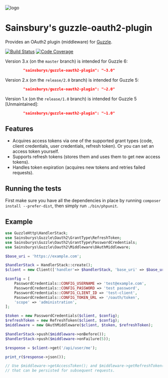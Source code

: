 ![logo](http://www.sainsburys.co.uk/homepage/images/sainsburys.png)

Sainsbury's guzzle-oauth2-plugin
================================

Provides an OAuth2 plugin (middleware) for [Guzzle](http://guzzlephp.org/).

[![Build Status](https://travis-ci.org/Sainsburys/guzzle-oauth2-plugin.svg?branch=master)](https://travis-ci.org/Sainsburys/guzzle-oauth2-plugin)
[![Code Coverage](https://scrutinizer-ci.com/g/Sainsburys/guzzle-oauth2-plugin/badges/coverage.png?b=master)](https://scrutinizer-ci.com/g/Sainsburys/guzzle-oauth2-plugin/?branch=master)

Version 3.x (on the `master` branch) is intended for Guzzle 6:
```json
        "sainsburys/guzzle-oauth2-plugin": "~3.0"
```

Version 2.x (on the `release/2.0` branch) is intended for Guzzle 5:
```json
        "sainsburys/guzzle-oauth2-plugin": "~2.0"
```

Version 1.x (on the `release/1.0` branch) is intended for Guzzle 5 [Unmaintained]:
```json
        "sainsburys/guzzle-oauth2-plugin": "~1.0"
```

## Features

- Acquires access tokens via one of the supported grant types (code, client credentials,
  user credentials, refresh token). Or you can set an access token yourself.
- Supports refresh tokens (stores them and uses them to get new access tokens).
- Handles token expiration (acquires new tokens and retries failed requests).

## Running the tests

First make sure you have all the dependencies in place by running `composer install --prefer-dist`, then simply run `./bin/phpunit`.

## Example
```php
use GuzzleHttp\HandlerStack;
use Sainsburys\Guzzle\Oauth2\GrantType\RefreshToken;
use Sainsburys\Guzzle\Oauth2\GrantType\PasswordCredentials;
use Sainsburys\Guzzle\Oauth2\Middleware\OAuthMiddleware;

$base_uri = 'https://example.com';

$handlerStack = HandlerStack::create();
$client = new Client(['handler'=> $handlerStack, 'base_uri' => $base_uri, 'auth' => 'oauth2']);

$config = [
    PasswordCredentials::CONFIG_USERNAME => 'test@example.com',
    PasswordCredentials::CONFIG_PASSWORD => 'test password',
    PasswordCredentials::CONFIG_CLIENT_ID => 'test-client',
    PasswordCredentials::CONFIG_TOKEN_URL => '/oauth/token',
    'scope' => 'administration',
];

$token = new PasswordCredentials($client, $config);
$refreshToken = new RefreshToken($client, $config);
$middleware = new OAuthMiddleware($client, $token, $refreshToken);

$handlerStack->push($middleware->onBefore());
$handlerStack->push($middleware->onFailure(5));

$response = $client->get('/api/user/me');

print_r($response->json());

// Use $middleware->getAccessToken(); and $middleware->getRefreshToken() to get tokens
// that can be persisted for subsequent requests.

```
